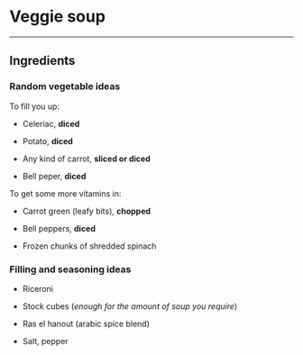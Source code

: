 # Veggie soup

---

## Ingredients

### Random vegetable ideas

To fill you up:

* Celeriac, **diced**

* Potato, **diced**

* Any kind of carrot, **sliced or diced**

* Bell peper, **diced**

To get some more vitamins in:

* Carrot green \(leafy bits\), **chopped**

* Bell peppers, **diced**

* Frozen chunks of shredded spinach

### Filling and seasoning ideas

* Riceroni

* Stock cubes \(_enough for the amount of soup you require_\)

* Ras el hanout \(arabic spice blend\)

* Salt, pepper



